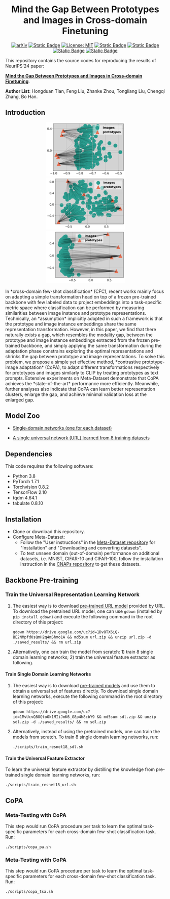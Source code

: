 <center> 

# Mind the Gap Between Prototypes and Images in Cross-domain Finetuning

</center>
<center>

[![arXiv](https://img.shields.io/badge/arXiv-1234.56789-b31b1b.svg)]() [![Static Badge](https://img.shields.io/badge/Pub-NeurIPS'24-blue)]() [![License: MIT](https://img.shields.io/badge/License-MIT-yellow.svg)](https://opensource.org/licenses/MIT) [![Static Badge](https://img.shields.io/badge/Slides%20-D76364)]() [![Static Badge](https://img.shields.io/badge/Poster%20-Ffa500)]() [![Static Badge](https://img.shields.io/badge/CN_Video%20-54b345)]() [![Static Badge](https://img.shields.io/badge/EN_Video%20-54b345)]()

</center>

This repository contains the source codes for reproducing the results of NeurIPS'24 paper:

[**Mind the Gap Between Prototypes and Images in Cross-domain Finetuning**]().

**Author List**: Hongduan Tian, Feng Liu, Zhanke Zhou, Tongliang Liu, Chengqi Zhang, Bo Han. 

## Introduction
<center>
<figure>
<img src=./visualization/motivation_modality_gap/figs/ilsvrc_2012/ilsvrc_2012_modality_gap.png width=250/><img src=./visualization/motivation_modality_gap/figs/ilsvrc_2012/ilsvrc_2012_modality_gap_url.png width=250/><img src=./visualization/motivation_modality_gap/figs/ilsvrc_2012/ilsvrc_2012_modality_gap_copa.png width=250/>
</figure>
</center>
In *cross-domain few-shot classification* (CFC), recent works mainly focus on adapting a simple transformation head on top of a frozen pre-trained backbone with few labeled data to project embeddings into a task-specific metric space where classification can be performed by measuring similarities between image instance and prototype representations. Technically, an *assumption* implicitly adopted in such a framework is that the prototype and image instance embeddings share the same representation transformation. However, in this paper, we find that there naturally exists a gap, which resembles the modality gap, between the prototype and image instance embeddings extracted from the frozen pre-trained backbone, and simply applying the same transformation during the adaptation phase constrains exploring the optimal representations and shrinks the gap between prototype and image representations. To solve this problem, we propose a simple yet effective method, *contrastive prototype-image adaptation* (CoPA), to adapt different transformations respectively for prototypes and images similarly to CLIP by treating prototypes as text prompts. Extensive experiments on Meta-Dataset demonstrate that CoPA achieves the *state-of-the-art* performance more efficiently. Meanwhile, further analyses also indicate that CoPA can learn better representation clusters, enlarge the gap, and achieve minimal validation loss at the enlarged gap.  




## Model Zoo
- [Single-domain networks (one for each dataset)](https://drive.google.com/file/d/1MvUcvQ8OQtoOk1MIiJmK6_G8p4h8cbY9/view?usp=sharing)

- [A single universal network (URL) learned from 8 training datasets](https://drive.google.com/file/d/1Dv8TX6iQ-BE2NMpfd0sQmH2q4mShmo1A/view?usp=sharing)


## Dependencies
This code requires the following software:
* Python 3.8
* PyTorch 1.7.1
* Torchvision 0.8.2
* TensorFlow 2.10
* tqdm 4.64.1
* tabulate 0.8.10

## Installation
* Clone or download this repository.
* Configure Meta-Dataset:
    * Follow the "User instructions" in the [Meta-Dataset repository](https://github.com/google-research/meta-dataset) for "Installation" and "Downloading and converting datasets".
    * To test unseen domain (out-of-domain) performance on additional datasets, i.e. MNIST, CIFAR-10 and CIFAR-100, follow the installation instruction in the [CNAPs repository](https://github.com/cambridge-mlg/cnaps) to get these datasets.


## Backbone Pre-training

### Train the Universal Representation Learning Network
1. The easiest way is to download [pre-trained URL model](https://drive.google.com/file/d/1Dv8TX6iQ-BE2NMpfd0sQmH2q4mShmo1A/view?usp=sharing) provided by URL. To download the pretrained URL model, one can use `gdown` (installed by ```pip install gdown```) and execute the following command in the root directory of this project:
    ```
    gdown https://drive.google.com/uc?id=1Dv8TX6iQ-BE2NMpfd0sQmH2q4mShmo1A && md5sum url.zip && unzip url.zip -d ./saved_results/ && rm url.zip
    
    ```

2. Alternatively, one can train the model from scratch: 1) train 8 single domain learning networks; 2) train the universal feature extractor as following. 

#### Train Single Domain Learning Networks
1. The easiest way is to download [pre-trained models](https://drive.google.com/file/d/1MvUcvQ8OQtoOk1MIiJmK6_G8p4h8cbY9/view?usp=sharing) and use them to obtain a universal set of features directly. To download single domain learning networks, execute the following command in the root directory of this project:
    ```
    gdown https://drive.google.com/uc?id=1MvUcvQ8OQtoOk1MIiJmK6_G8p4h8cbY9 && md5sum sdl.zip && unzip sdl.zip -d ./saved_results/ && rm sdl.zip
    ```

2. Alternatively, instead of using the pretrained models, one can train the models from scratch.
   To train 8 single domain learning networks, run:
    ```
    ./scripts/train_resnet18_sdl.sh
    ```


#### Train the Universal Feature Extractor
To learn the universal feature extractor by distilling the knowledge from pre-trained single domain learning networks, run: 
```
./scripts/train_resnet18_url.sh
```

## CoPA
### Meta-Testing with CoPA
This step would run CoPA procedure per task to learn the optimal task-specific parameters for each cross-domain few-shot classification task. Run:
```
./scripts/copa_pa.sh
```

### Meta-Testing with CoPA
This step would run CoPA procedure per task to learn the optimal task-specific parameters for each cross-domain few-shot classification task. Run:
```
./scripts/copa_tsa.sh
```
